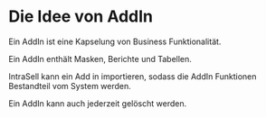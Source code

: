 # Die Idee von AddIn #

Ein AddIn ist eine Kapselung von Business Funktionalität.

Ein AddIn enthält Masken, Berichte  und Tabellen.

IntraSell kann ein Add in importieren, sodass die AddIn Funktionen Bestandteil vom System werden.

Ein AddIn kann auch jederzeit gelöscht werden.


